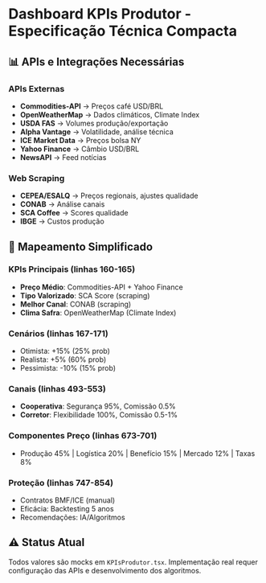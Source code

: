 # Dashboard KPIs Produtor - Especificação Técnica Compacta

## 📊 APIs e Integrações Necessárias

### APIs Externas
- **Commodities-API** → Preços café USD/BRL
- **OpenWeatherMap** → Dados climáticos, Climate Index  
- **USDA FAS** → Volumes produção/exportação
- **Alpha Vantage** → Volatilidade, análise técnica
- **ICE Market Data** → Preços bolsa NY
- **Yahoo Finance** → Câmbio USD/BRL
- **NewsAPI** → Feed notícias

### Web Scraping
- **CEPEA/ESALQ** → Preços regionais, ajustes qualidade
- **CONAB** → Análise canais
- **SCA Coffee** → Scores qualidade
- **IBGE** → Custos produção

## 🔗 Mapeamento Simplificado

### KPIs Principais (linhas 160-165)
- **Preço Médio**: Commodities-API + Yahoo Finance
- **Tipo Valorizado**: SCA Score (scraping) 
- **Melhor Canal**: CONAB (scraping)
- **Clima Safra**: OpenWeatherMap (Climate Index)

### Cenários (linhas 167-171)
- Otimista: +15% (25% prob)
- Realista: +5% (60% prob)
- Pessimista: -10% (15% prob)

### Canais (linhas 493-553)
- **Cooperativa**: Segurança 95%, Comissão 0.5%
- **Corretor**: Flexibilidade 100%, Comissão 0.5-1%

### Componentes Preço (linhas 673-701)
- Produção 45% | Logística 20% | Benefício 15% | Mercado 12% | Taxas 8%

### Proteção (linhas 747-854)
- Contratos BMF/ICE (manual)
- Eficácia: Backtesting 5 anos
- Recomendações: IA/Algoritmos

## ⚠️ Status Atual
Todos valores são mocks em `KPIsProdutor.tsx`. Implementação real requer configuração das APIs e desenvolvimento dos algoritmos.
